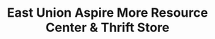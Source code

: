 ---
title: "East Union Aspire More Resource Center & Thrift Store"
url: /afton/east-union-aspire-more-resource-center-and-thrift-store/
shop: charity
---